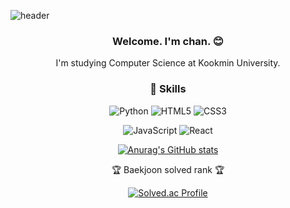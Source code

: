 ﻿![header](https://capsule-render.vercel.app/api?type=waving&color=gradient&height=300&section=header&text=MaengChan&fontSize=90)

<div align="center" style="text-align:center">

### Welcome. I'm chan. 😊
I'm studying Computer Science at Kookmin University.

### 🚀 Skills

![Python](https://img.shields.io/badge/-Python-black?style=flat-square&logo=Python)
![HTML5](https://img.shields.io/badge/-HTML5-E34F26?style=flat-square&logo=html5&logoColor=white)
![CSS3](https://img.shields.io/badge/-CSS3-1572B6?style=flat-square&logo=css3)

![JavaScript](https://img.shields.io/badge/-JavaScript-black?style=flat-square&logo=javascript)
![React](https://img.shields.io/badge/-React-black?style=flat-square&logo=react)

[![Anurag's GitHub stats](https://github-readme-stats.vercel.app/api?username=mingtian-chan)](https://github.com/mingtian-chan/github-readme-stats)

<p>🏆 Baekjoon solved rank 🏆</p>
	
[![Solved.ac Profile](http://mazassumnida.wtf/api/v2/generate_badge?boj=mingtian90)](https://solved.ac/mingtian90)


</div>
